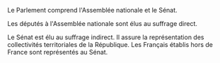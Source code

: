 Le Parlement comprend l'Assemblée nationale et le Sénat.

Les députés à l'Assemblée nationale sont élus au suffrage direct.

Le Sénat est élu au suffrage indirect. Il assure la représentation des collectivités territoriales de la République. Les Français établis hors de France sont représentés au Sénat.
